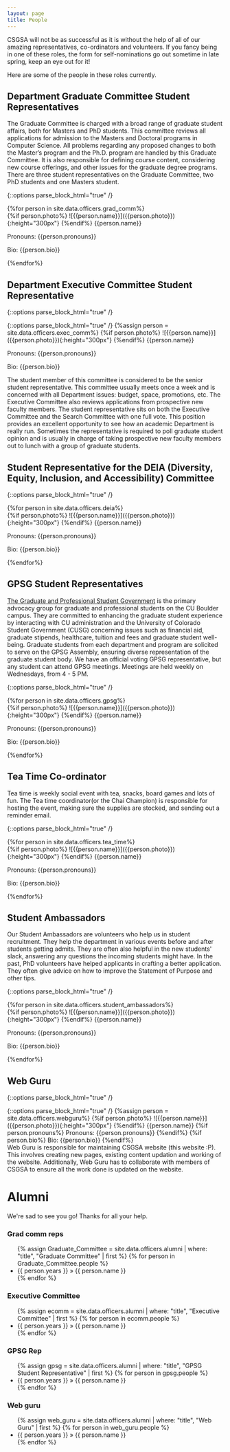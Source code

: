 ```yaml
---
layout: page
title: People
---
```



CSGSA will not be as successful as it is without the help of all of our amazing representatives, co-ordinators and volunteers. If you fancy being in one of these roles, the form for self-nominations go out sometime in late spring, keep an eye out for it! 


Here are some of the people in these roles currently.


## Department Graduate Committee Student Representatives

The Graduate Committee is charged with a broad range of graduate student affairs, both for Masters and PhD students. This committee reviews all applications for admission to the Masters and Doctoral programs in Computer Science. All problems regarding any proposed changes to both the Master’s program and the Ph.D. program are handled by this Graduate Committee. It is also responsible for defining course content, considering new course offerings, and other issues for the graduate degree programs. There are three student representatives on the Graduate Committee, two PhD students and one Masters student.



{::options parse_block_html="true" /}
<div class="container">
{%for person in site.data.officers.grad_comm%}
<div class="col-sm-6">
<div class="card">
{%if person.photo%}
![{{person.name}}]({{person.photo}}){:height="300px"}
{%endif%}
{{person.name}}

Pronouns: {{person.pronouns}}

Bio: {{person.bio}}
</div>
</div>
{%endfor%}
</div>


## Department Executive Committee Student Representative
{::options parse_block_html="true" /}
<div class="container">
<div class="row">
<div class="col-sm-4">
<div class="card">
{::options parse_block_html="true" /}
{%assign person = site.data.officers.exec_comm%}
{%if person.photo%}
![{{person.name}}]({{person.photo}}){:height="300px"}
{%endif%}
{{person.name}}

Pronouns: {{person.pronouns}}

Bio: {{person.bio}}
</div>
</div>

<div class="col-sm-8">
The student member of this committee is considered to be the senior student representative. This committee usually meets once a week and is concerned with all Department issues: budget, space, promotions, etc. The Executive Committee also reviews applications from prospective new faculty members. The student representative sits on both the Executive Committee and the Search Committee with one full vote. This position provides an excellent opportunity to see how an academic Department is really run. Sometimes the representative is required to poll graduate student opinion and is usually in charge of taking prospective new faculty members out to lunch with a group of graduate students.
</div>
</div>
</div>


## Student Representative for the DEIA (Diversity, Equity, Inclusion, and Accessibility) Committee
{::options parse_block_html="true" /}
<div class="container">
{%for person in site.data.officers.deia%}
<div class="col-sm-6">
<div class="card">
{%if person.photo%}
![{{person.name}}]({{person.photo}}){:height="300px"}
{%endif%}
{{person.name}}

Pronouns: {{person.pronouns}}

Bio: {{person.bio}}
</div>
</div>
{%endfor%}
</div>

## GPSG Student Representatives
[The Graduate and Professional Student Government](https://www.colorado.edu/gpsg/) is the primary advocacy group for graduate and professional students on the CU Boulder campus. They are committed to enhancing the graduate student experience by interacting with CU administration and the University of Colorado Student Government (CUSG) concerning issues such as financial aid, graduate stipends, healthcare, tuition and fees and graduate student well-being. Graduate students from each department and program are solicited to serve on the GPSG Assembly, ensuring diverse representation of the graduate student body. We have an official voting GPSG representative, but any student can attend GPSG meetings. Meetings are held weekly on Wednesdays, from 4 - 5 PM.

{::options parse_block_html="true" /}
<div class="container">
{%for person in site.data.officers.gpsg%}
<div class="col-sm-6">
<div class="card">
{%if person.photo%}
![{{person.name}}]({{person.photo}}){:height="300px"}
{%endif%}
{{person.name}}

Pronouns: {{person.pronouns}}

Bio: {{person.bio}}
</div>
</div>
{%endfor%}
</div>


## Tea Time Co-ordinator

Tea time is weekly social event with tea, snacks, board games and lots of fun. The Tea time coordinator(or the Chai Champion) is responsible for hosting the event, making sure the supplies are stocked, and sending out a reminder email. 



{::options parse_block_html="true" /}
<div class="container">
{%for person in site.data.officers.tea_time%}
<div class="col-sm-6">
<div class="card">
{%if person.photo%}
![{{person.name}}]({{person.photo}}){:height="300px"}
{%endif%}
{{person.name}}

Pronouns: {{person.pronouns}}

Bio: {{person.bio}}
</div>
</div>
{%endfor%}
</div>



## Student Ambassadors

Our Student Ambassadors are volunteers who help us in student recruitment. They help the department in various events before and after students getting admits. They are often also helpful in the new students' slack, answering any questions the incoming students might have. In the past, PhD volunteers have helped applicants in crafting a better application. They often give advice on how to improve the Statement of Purpose and other tips.



{::options parse_block_html="true" /}
<div class="container">
{%for person in site.data.officers.student_ambassadors%}
<div class="col-sm-6">
<div class="card">
{%if person.photo%}
![{{person.name}}]({{person.photo}}){:height="300px"}
{%endif%}
{{person.name}}

Pronouns: {{person.pronouns}}

Bio: {{person.bio}}
</div>
</div>
{%endfor%}
</div>




## Web Guru

{::options parse_block_html="true" /}
<div class="container">
<div class="row">
<div class="col-sm-4">
<div class="card">
{::options parse_block_html="true" /}
{%assign person = site.data.officers.webguru%}
{%if person.photo%}
![{{person.name}}]({{person.photo}}){:height="300px"}
{%endif%}
{{person.name}}
{%if person.pronouns%}
Pronouns: {{person.pronouns}}
{%endif%}
{%if person.bio%}
Bio: {{person.bio}}
{%endif%}
</div>
</div>

<div class="col-sm-8">
Web Guru is responsible for maintaining CSGSA website (this website :P). This involves creating new pages, existing content updation and working of the website. Additionally, Web Guru has to collaborate with members of CSGSA to ensure all the work done is updated on the website.
</div>
</div>
</div>




# Alumni

We're sad to see you go! Thanks for all your help.

<h3>Grad comm reps</h3>
<ul>
  {% assign Graduate_Committee = site.data.officers.alumni | where: "title", "Graduate Committee" | first %}
  {% for person in Graduate_Committee.people %}
    <li>{{ person.years }} &raquo; {{ person.name }}</li>
  {% endfor %}
</ul>

<h3>Executive Committee</h3>
<ul>
  {% assign ecomm = site.data.officers.alumni | where: "title", "Executive Committee" | first %}
  {% for person in ecomm.people %}
    <li>{{ person.years }} &raquo; {{ person.name }}</li>
  {% endfor %}
</ul>

<h3>GPSG Rep</h3>
<ul>
  {% assign gpsg = site.data.officers.alumni | where: "title", "GPSG Student Representative" | first %}
  {% for person in gpsg.people %}
    <li>{{ person.years }} &raquo; {{ person.name }}</li>
  {% endfor %}
</ul>

<h3>Web guru</h3>
<ul>
  {% assign web_guru = site.data.officers.alumni | where: "title", "Web Guru" | first %}
  {% for person in web_guru.people %}
    <li>{{ person.years }} &raquo; {{ person.name }}</li>
  {% endfor %}
</ul>